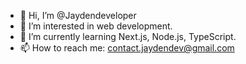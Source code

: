 - 👋 Hi, I’m @Jaydendeveloper
- 👀 I’m interested in web development.
- 🌱 I’m currently learning Next.js, Node.js, TypeScript.
- 📫 How to reach me: contact.jaydendev@gmail.com

<!---
Jaydendeveloper/Jaydendeveloper is a ✨ special ✨ repository because its `README.md` (this file) appears on your GitHub profile.
You can click the Preview link to take a look at your changes.
--->
